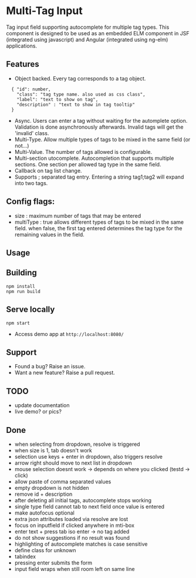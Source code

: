 # Multi-Tag Input

Tag input field supporting autocomplete for multiple tag types.
This component is designed to be used as an embedded ELM component in JSF (integrated using javascript) and Angular (integrated using ng-elm) applications.


## Features

- Object backed. Every tag corresponds to a tag object.
```
  { "id": number,
    "class": "tag type name. also used as css class",
    "label": "text to show on tag",
    "description" : "text to show in tag tooltip"
  }
```
- Async. Users can enter a tag without waiting for the automplete option. Validation is done asynchronously afterwards. Invalid tags will get the 'invalid' class.
- Multi-Type. Allow multiple types of tags to be mixed in the same field (or not...)
- Multi-Value. The number of tags allowed is configurable.
- Multi-section utocomplete. Autocompletion that supports multiple sections. One section per allowed tag type in the same field.
- Callback on tag list change.
- Supports ; separated tag entry. Entering a string tag1;tag2 will expand into two tags.

## Config flags:

- size : maximum number of tags that may be entered
- multiType : true allows different types of tags to be mixed in the same field. when false, the first tag entered determines the tag type for the remaining values in the field.



## Usage



## Building

```
npm install
npm run build
```

## Serve locally

```
npm start
```
* Access demo app at `http://localhost:8080/`

## Support

- Found a bug? Raise an issue.
- Want a new feature? Raise a pull request.



## TODO

- update documentation
- live demo? or pics?


## Done

- when selecting from dropdown, resolve is triggered
- when size is 1, tab doesn't work
- selection use keys + enter in dropdown, also triggers resolve
- arrow right should move to next list in dropdown
- mouse selection doesnt work -> depends on where you clicked (testd -> click)
- allow paste of comma separated values
- empty dropdown is not hidden
- remove id + description
- after deleting all initial tags, autocomplete stops working
- single type field cannot tab to next field once value is entered
- make autofocus optional
- extra json attributes loaded via resolve are lost
- focus on inputfield if clicked anywhere in mti-box
- enter text + press tab iso enter -> no tag added
- do not show suggestions if no result was found
- highlighting of autocomplete matches is case sensitive
- define class for unknown
- tabindex
- pressing enter submits the form
- input field wraps when still room left on same line
